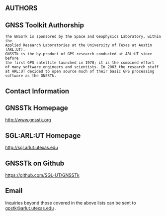 AUTHORS
-------

GNSS Toolkit Authorship 
------------------------------------------------------------------------------
    The GNSSTk is sponsored by the Space and Geophysics Laboratory, within the
    Applied Research Laboratories at the University of Texas at Austin (ARL:UT).
    GNSSTk is the by-product of GPS research conducted at ARL:UT since before
    the first GPS satellite launched in 1978; it is the combined effort
    of many software engineers and scientists. In 2003 the research staff
    at ARL:UT decided to open source much of their basic GPS processing
    software as the GNSSTk.


Contact Information
------------------------------------------------------------------------------
   GNSSTk Homepage
   ----------------------------
   http://www.gnsstk.org

   SGL:ARL:UT Homepage
   ----------------------------
   http://sgl.arlut.utexas.edu

   GNSSTk on Github
   ----------------------------
   https://github.com/SGL-UT/GNSSTk
  
   Email
   ----------------------------
   Inquiries beyond those covered in the above lists can be sent to gpstk@arlut.utexas.edu .
